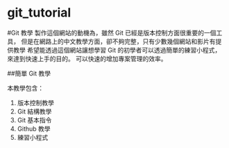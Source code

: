 git_tutorial
============

#Git 教學
製作這個網站的動機為，雖然 Git 已經是版本控制方面很重要的一個工具，
但是在網路上的中文教學方面，卻不夠完整，只有少數幾個網站和影片有提供教學
希望能透過這個網站讓想學習 Git 的初學者可以透過簡單的練習小程式，來達到快速上手的目的。
可以快速的增加專案管理的效率。

##簡單 Git 教學

本教學包含：

1. 版本控制教學
2. Git 結構教學
3. Git 基本指令
4. Github 教學
5. 練習小程式
  
